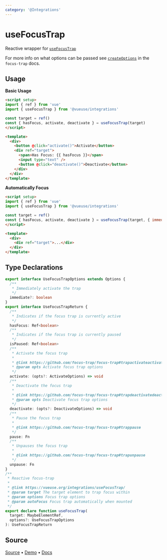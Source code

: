 ```yaml
---
category: '@Integrations'
---
```


# useFocusTrap

Reactive wrapper for [`useFocusTrap`](https://github.com/focus-trap/focus-trap)

For more info on what options can be passed see [`createOptions`](https://github.com/focus-trap/focus-trap#createfocustrapelement-createoptions) in the `focus-trap` docs.

## Usage

**Basic Usage**

```html
<script setup>
import { ref } from 'vue'
import { useFocusTrap } from '@vueuse/integrations'

const target = ref()
const { hasFocus, activate, deactivate } = useFocusTrap(target)
</script>

<template>
  <div>
    <button @click="activate()">Activate</button>
    <div ref="target">
      <span>Has Focus: {{ hasFocus }}</span>
      <input type="text" />
      <button @click="deactivate()">Deactivate</button>
    </div>
  </div>
</template>
```

**Automatically Focus**

```html
<script setup>
import { ref } from 'vue'
import { useFocusTrap } from '@vueuse/integrations'

const target = ref()
const { hasFocus, activate, deactivate } = useFocusTrap(target, { immediate: true })
</script>

<template>
  <div>
    <div ref="target">...</div>
  </div>
</template>
```

<!--FOOTER_STARTS-->
## Type Declarations

```typescript
export interface UseFocusTrapOptions extends Options {
  /**
   * Immediately activate the trap
   */
  immediate?: boolean
}
export interface UseFocusTrapReturn {
  /**
   * Indicates if the focus trap is currently active
   */
  hasFocus: Ref<boolean>
  /**
   * Indicates if the focus trap is currently paused
   */
  isPaused: Ref<boolean>
  /**
   * Activate the focus trap
   *
   * @link https://github.com/focus-trap/focus-trap#trapactivateactivateoptions
   * @param opts Activate focus trap options
   */
  activate: (opts?: ActivateOptions) => void
  /**
   * Deactivate the focus trap
   *
   * @link https://github.com/focus-trap/focus-trap#trapdeactivatedeactivateoptions
   * @param opts Deactivate focus trap options
   */
  deactivate: (opts?: DeactivateOptions) => void
  /**
   * Pause the focus trap
   *
   * @link https://github.com/focus-trap/focus-trap#trappause
   */
  pause: Fn
  /**
   * Unpauses the focus trap
   *
   * @link https://github.com/focus-trap/focus-trap#trapunpause
   */
  unpause: Fn
}
/**
 * Reactive focus-trap
 *
 * @link https://vueuse.org/integrations/useFocusTrap/
 * @param target The target element to trap focus within
 * @param options Focus trap options
 * @param autoFocus Focus trap automatically when mounted
 */
export declare function useFocusTrap(
  target: MaybeElementRef,
  options?: UseFocusTrapOptions
): UseFocusTrapReturn
```

## Source

[Source](https://github.com/vueuse/vueuse/blob/main/packages/integrations/useFocusTrap/index.ts) • [Demo](https://github.com/vueuse/vueuse/blob/main/packages/integrations/useFocusTrap/demo.vue) • [Docs](https://github.com/vueuse/vueuse/blob/main/packages/integrations/useFocusTrap/index.md)


<!--FOOTER_ENDS-->
